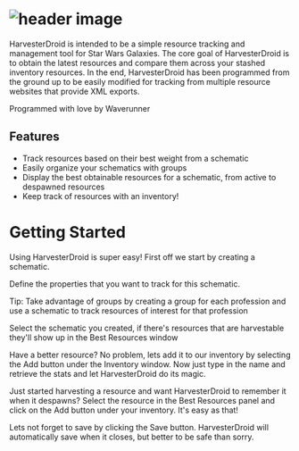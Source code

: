 ![header image](Preloader/src/HarvesterDroid_Header.png)
========================

HarvesterDroid is intended to be a simple resource tracking and management tool for Star Wars Galaxies. The core goal of HarvesterDroid is to obtain the latest resources and compare them across your stashed inventory resources. In the end, HarvesterDroid has been programmed from the ground up to be easily modified for tracking from multiple resource websites that provide XML exports.

Programmed with love by Waverunner
## Features
* Track resources based on their best weight from a schematic
* Easily organize your schematics with groups
* Display the best obtainable resources for a schematic, from active to despawned resources
* Keep track of resources with an inventory!

# Getting Started
Using HarvesterDroid is super easy! First off we start by creating a schematic.

Define the properties that you want to track for this schematic.

Tip: Take advantage of groups by creating a group for each profession and use a schematic to track resources of interest for that profession

Select the schematic you created, if there's resources that are harvestable they'll show up in the Best Resources window

Have a better resource? No problem, lets add it to our inventory by selecting the Add button under the Inventory window. Now just type in the name and retrieve the stats and let HarvesterDroid do its magic.

Just started harvesting a resource and want HarvesterDroid to remember it when it despawns? Select the resource in the Best Resources panel and click on the Add button under your inventory. It's easy as that!

Lets not forget to save by clicking the Save button. HarvesterDroid will automatically save when it closes, but better to be safe than sorry.